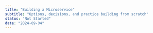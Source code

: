 ```yaml
---
title: "Building a Microservice"
subtitle: "Options, decisions, and practice building from scratch"
status: "Not Started"
date: "2024-09-04"
---
```

